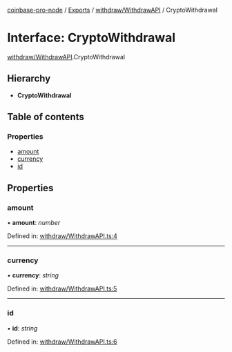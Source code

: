[coinbase-pro-node](../../README.md) / [Exports](../../modules.md) / [withdraw/WithdrawAPI](../../modules/withdraw_withdrawapi.md) / CryptoWithdrawal

# Interface: CryptoWithdrawal

[withdraw/WithdrawAPI](../../modules/withdraw_withdrawapi.md).CryptoWithdrawal

## Hierarchy

- **CryptoWithdrawal**

## Table of contents

### Properties

- [amount](withdrawapi.cryptowithdrawal.md#amount)
- [currency](withdrawapi.cryptowithdrawal.md#currency)
- [id](withdrawapi.cryptowithdrawal.md#id)

## Properties

### amount

• **amount**: _number_

Defined in: [withdraw/WithdrawAPI.ts:4](https://github.com/bennycode/coinbase-pro-node/blob/7d07dce/src/withdraw/WithdrawAPI.ts#L4)

---

### currency

• **currency**: _string_

Defined in: [withdraw/WithdrawAPI.ts:5](https://github.com/bennycode/coinbase-pro-node/blob/7d07dce/src/withdraw/WithdrawAPI.ts#L5)

---

### id

• **id**: _string_

Defined in: [withdraw/WithdrawAPI.ts:6](https://github.com/bennycode/coinbase-pro-node/blob/7d07dce/src/withdraw/WithdrawAPI.ts#L6)
